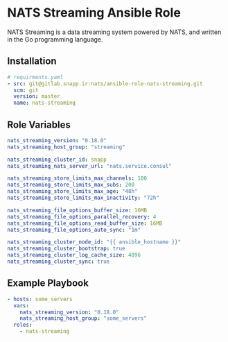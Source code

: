 # NATS Streaming Ansible Role

NATS Streaming is a data streaming system powered by NATS, and written in the Go programming language.

## Installation

``` yaml
# requirments.yaml
- src: git@gitlab.snapp.ir:nats/ansible-role-nats-streaming.git
  scm: git
  version: master
  name: nats-streaming
```

## Role Variables

``` yaml
nats_streaming_version: "0.18.0"
nats_streaming_host_group: "streaming"

nats_streaming_cluster_id: snapp
nats_streaming_nats_server_url: "nats.service.consul"

nats_streaming_store_limits_max_channels: 100
nats_streaming_store_limits_max_subs: 200
nats_streaming_store_limits_max_age: "48h"
nats_streaming_store_limits_max_inactivity: "72h"

nats_streaming_file_options_buffer_size: 16MB
nats_streaming_file_options_parallel_recovery: 4
nats_streaming_file_options_read_buffer_size: 16MB
nats_streaming_file_options_auto_sync: "1m"

nats_streaming_cluster_node_id: "{{ ansible_hostname }}"
nats_streaming_cluster_bootstrap: true
nats_streaming_cluster_log_cache_size: 4096
nats_streaming_cluster_sync: true
```

## Example Playbook

``` yaml
- hosts: some_servers
  vars:
    nats_streaming_version: "0.18.0"
    nats_streaming_host_group: "some_servers"
  roles:
    - nats-streaming
```
